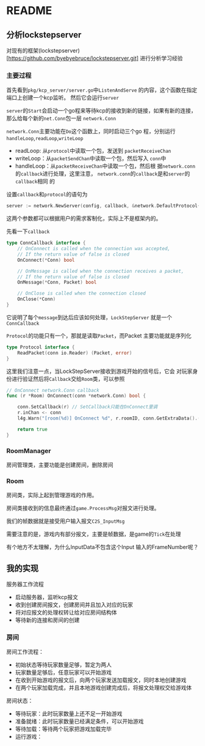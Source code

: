 # README

## 分析lockstepserver

对现有的框架(lockstepserver)
[https://github.com/byebyebruce/lockstepserver.git]
进行分析学习经验

### 主要过程
首先看到`pkg/kcp_server/server.go`中`ListenAndServe`
的内容，这个函数在指定端口上创建一个kcp监听。
然后它会运行`server`

`server`的`Start`会启动一个go程来等待kcp的接收到新的链接，如果有新的连接，那么给每个新的`net.Conn`包一层
`network.Conn`

`network.Conn`主要功能在`Do`这个函数上，同时启动三个go
程，分别运行`handleLoop`,`readLoop`,`writeLoop`

- readLoop: 从`protocol`中读取一个包，发送到
`packetReceiveChan`
- writeLoop：从`packetSendChan`中读取一个包，然后写入
`conn`中
- handleLoop：从`packetReceiveChan`中读取一个包，然后根
据`network.conn`的`callback`进行处理，这里注意，
`network.conn`的`callback`是和`server`的`callback`相同
的

设置`callback`和`protocol`的语句为
```go
server := network.NewServer(config, callback, &network.DefaultProtocol{})
```
这两个参数都可以根据用户的需求客制化，实际上不是框架内的。

先看一下`callback`
```go
type ConnCallback interface {
	// OnConnect is called when the connection was accepted,
	// If the return value of false is closed
	OnConnect(*Conn) bool

	// OnMessage is called when the connection receives a packet,
	// If the return value of false is closed
	OnMessage(*Conn, Packet) bool

	// OnClose is called when the connection closed
	OnClose(*Conn)
}
```
它说明了每个`message`到达后应该如何处理，`LockStepServer`
就是一个`ConnCallback`

`Protocol`的功能只有一个，那就是读取`Packet`，而Packet
主要功能就是序列化
```go
type Protocol interface {
	ReadPacket(conn io.Reader) (Packet, error)
}
```

这里我们注意一点，当LockStepServer接收到游戏开始的信号后，它会
对玩家身份进行验证然后将`Callback`交给`Room`类，可以参照
```go
// OnConnect network.Conn callback
func (r *Room) OnConnect(conn *network.Conn) bool {

	conn.SetCallback(r) // SetCallback只能在OnConnect里调
	r.inChan <- conn
	l4g.Warn("[room(%d)] OnConnect %d", r.roomID, conn.GetExtraData().(uint64))

	return true
}
```

### RoomManager
房间管理类，主要功能是创建房间，删除房间

### Room
房间类，实际上起到管理游戏的作用。

房间类接收到的信息最终通过`game.ProcessMsg`对报文进行处理。

我们的帧数据就是接受用户输入报文`C2S_InputMsg`

需要注意的是，游戏内有部分报文，主要是帧数据，是game的`Tick`在处理

有个地方不太理解，为什么InputData不包含这个Input
输入的FrameNumber呢？

## 我的实现

服务器工作流程
- 启动服务器，监听kcp报文
- 收到创建房间报文，创建房间并且加入对应的玩家
- 将对应报文的处理权转让给对应房间结构体
- 等待新的连接和房间的创建

### 房间

房间工作流程：
- 初始状态等待玩家数量足够，暂定为两人
- 玩家数量足够后，任意玩家可以开始游戏
- 在收到开始游戏的报文后，向两个玩家发送加载报文，同时本地创建游戏
- 在两个玩家加载完成，并且本地游戏创建完成后，将报文处理权交给游戏体

房间状态：
- 等待玩家：此时玩家数量上还不足一开始游戏
- 准备就绪：此时玩家数量已经满足条件，可以开始游戏
- 等待加载：等待两个玩家把游戏加载完毕
- 运行游戏：

